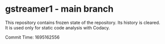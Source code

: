 # gstreamer1 - main branch

This repository contains frozen state of the repository.
Its history is cleared. It is used only for static code
analysis with Codacy.

Commit Time: 1695162556